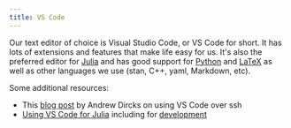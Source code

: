 ```yaml
---
title: VS Code
---
```


Our text editor of choice is Visual Studio Code, or VS Code for short.
It has lots of extensions and features that make life easy for us.
It's also the preferred editor for [Julia](/toolkit/julia) and has good support for [Python](/toolkit/python) and [LaTeX](/toolkit/latex) as well as other languages we use (stan, C++, yaml, Markdown, etc).

Some additional resources:

* This [blog post](https://waterprogramming.wordpress.com/2020/03/31/remote-terminal-environment-using-vs-code-for-windows-and-mac/) by Andrew Dircks on using VS Code over ssh
* [Using VS Code for Julia](https://www.youtube.com/watch?v=rQ7D1lXt3GM) including for [development](https://www.youtube.com/watch?v=IdhnP00Y1Ks&t=625s)
